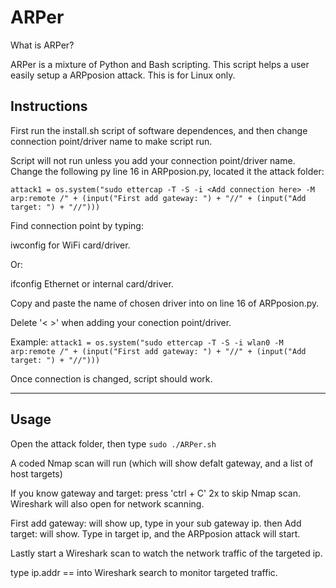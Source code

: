 # ARPer
What is ARPer?

ARPer is a mixture of Python and Bash scripting. This script helps a user easily setup a ARPposion attack. This is for Linux only.

## Instructions

First run the install.sh script of software dependences, and then change connection point/driver name to make script run.

Script will not run unless you add your connection point/driver name.
Change the following py line 16 in ARPposion.py, located it the attack folder:
    
`attack1 = os.system("sudo ettercap -T -S -i <Add connection here> -M arp:remote /" + (input("First add gateway: ") + "//" + (input("Add target: ") + "//")))`

Find connection point by typing:

iwconfig for WiFi card/driver.

Or:

ifconfig Ethernet or internal card/driver.

Copy and paste the name of chosen driver into <Add connection here> on line 16 of ARPposion.py.
    
Delete '< >' when adding your conection point/driver.

Example:
`attack1 = os.system("sudo ettercap -T -S -i wlan0 -M arp:remote /" + (input("First add gateway: ") + "//" + (input("Add target: ") + "//")))`

Once connection is changed, script should work.

----

## Usage

Open the attack folder, then type `sudo ./ARPer.sh`

A coded Nmap scan will run (which will show defalt gateway, and a list of host targets)

If you know gateway and target: press 'ctrl + C' 2x to skip Nmap scan. Wireshark will also open for network scanning.

First add gateway: will show up, type in your sub gateway ip.
then Add target: will show. Type in target ip, and the ARPposion attack will start.

Lastly start a Wireshark scan to watch the network traffic of the targeted ip.

type ip.addr == <target ip> into Wireshark search to monitor targeted traffic.
